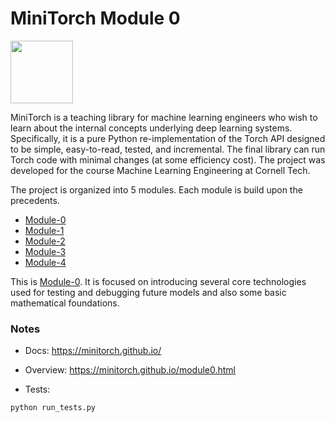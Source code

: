 # MiniTorch Module 0  

<img src="https://minitorch.github.io/_images/match.png" width="100px">

MiniTorch is a teaching library for machine learning engineers who wish to learn about the internal concepts underlying deep learning systems. Specifically, it is a pure Python re-implementation of the Torch API designed to be simple, easy-to-read, tested, and incremental. The final library can run Torch code with minimal changes (at some efficiency cost). The project was developed for the course Machine Learning Engineering at Cornell Tech.

The project is organized into 5 modules. Each module is build upon the precedents.
* [Module-0](https://github.com/Mountagha/Module-0)
* [Module-1](https://github.com/Mountagha/Module-1)
* [Module-2](https://github.com/Mountagha/Module-2)
* [Module-3](https://github.com/Mountagha/Module-3)
* [Module-4](https://github.com/Mountagha/Module-4)

This is [Module-0](https://github.com/Mountagha/Module-0). It is focused on introducing several core technologies used for testing and debugging future models and also some basic mathematical foundations.

### Notes

* Docs: https://minitorch.github.io/

* Overview: https://minitorch.github.io/module0.html

* Tests:

```
python run_tests.py
```
